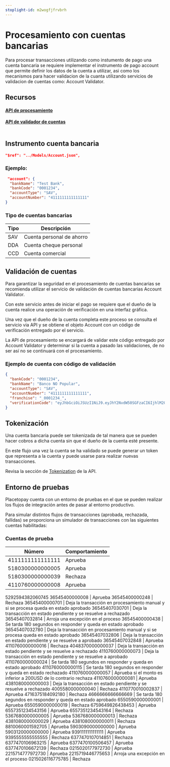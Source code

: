 ```yaml
---
stoplight-id: m2wogfjfrvbrh
---
```


# Procesamiento con cuentas bancarias

 Para procesar transacciones utilizando como instumento de pago una cuenta bancaria se requiere implementar el instrumento de pago account que permite definir los datos de la cuenta a utilizar, asi como los mecanismos para hacer validacion de la cuanta utilizando servicios de validacion de cuentas como: Account Validator.


## Recursos

#### [API de procesamiento](../reference/Gateway.v1.json)
#### [API de validador de cuentas]()

<pre>
</pre>

## Instrumento cuenta bancaria

```json jsonSchema
"$ref": "../Models/Account.json",
```

### Ejemplo:

```json
 "account": {
  "bankName": "Test Bank",
  "bankCode": "0001234",
  "accountType": "SAV",
  "accountNumber": "4111111111111111"
}
```

### Tipo de cuentas bancarias

Tipo | Descripción
---------|----------
 SAV | Cuenta personal de ahorro 
 DDA | Cuenta cheque personal 
 CCD | Cuenta comercial


##  Validación de cuentas 

Para garantizar la seguridad en el procesamiento de cuentas bancarias se recomienda utilizar el servicio de validación de cuentas bancarias Account Validator.

Con este servicio antes de iniciar el pago se requiere que el dueño de la cuenta realice una operación de verificación en una interfaz gráfica.

Una vez que el dueño de la cuenta completa este proceso se consulta el servicio via API y se obtiene el objeto Account con un código de verificación entregado por el servicio.

La API de procesamiento se encargará de validar este código entregado por Account Validator y determinar si la cuenta a pasado las validaciones, de no ser así no se continuará con el procesamiento.

### Ejemplo de cuenta con código de validación

```json
{
  "bankCode": "0001234",
  "bankName": "Banco NO Popular",
  "accountType": "SAV",
  "accountNumber": "4111111111111111",
  "franchise": "_0001234_",
  "verificationCode": "eyJhbGciOiJSUzI1NiJ9.eyJhY2NvdW50SGFzaCI6IjhlM2Q0NDg0ZjIwOTc2ODBmNDA4YzEyMmQ0ZjJiZTdiMDM3YTUzMzIzNmEwNTdmZjdjMzJhMDYwNjFkY2M5MTU0YmRmNGEyOTViNmE4MDUwMmE5N2RiYWFmZGU0YTE2ZmU1MDM0MTQzMTQ2MmFjY2I0N2I5MmIyN2I3MDM2YjQ4Iiwib25UZXN0IjpmYWxzZSwic2VydmljZSI6InBsYWlkIiwiZXhwIjoxNzEzNTYxMDE1fQ.FcEj-HRdf1V6Ypl8db5p7auI_6MTdMrGK34H2u3LeA0KBLzJHc86rFufRsdCqlRoCLc2TuKmxzWVin6QEMtqtxasoeMUqhXo81rhBtHEA0Flj_XNiAFhcP8IEn2dJV8-60oscvSfbVRBKN_5Lk3HqLWNqe0ECDJROWm9lXdYf2tZCukuMWPvVPc91Fg9kO2qHH1wrcc7G_JRdy09LQlAs_MS5_sLdEkFLsS5o5RxwNsknWUkUZuljMlz8Z8vd8GxKg7V5iaBh8r3djsQXJ_EFzk9XLv8P0Ca2MoQ9X1yEVa8HHEdRjlB9OKm7u7_1HyjqAKb_XwWYaRESHrAXC0opQ"
}
```

## Tokenización

Una cuenta bancaria puede ser tokenizada de tal manera que se pueden hacer cobros a dicha cuenta sin que el dueño de la cuenta esté presente.

En este flujo una vez la cuenta se ha validado se puede generar un token que representa a la cuenta y puede usarse para realizar nuevas transacciones.

Revisa la sección de  [Tokenization](../reference/Gateway.v1.json/paths/~1gateway~1tokenize/post) de la API.

## Entorno de pruebas

Placetopay cuenta con un entorno de pruebas en el que se pueden realizar los flujos de integración antes de pasar al entorno productivo.

Para simular distintos flujos de transacciones (aprobada, rechazada, fallidas) se proporciona un simulador de transacciones con las siguientes cuentas habilitadas:


### Cuentas de prueba

Número | Comportamiento
----------|---------
4111111111111111 | Aprueba
5180300000000005 | Aprueba
5180300000000039 | Rechaza
4110760000000008 | Aprueba
5292594382060745
36545400000008 | Aprueba
36545400000248 | Rechaza
36545400000701 | Deja la transacción en procesamiento manual y si se procesa queda en estado aprobado
36545407030701 | Deja la transacción en estado pendiente y se resuelve a rechazado
36545407032814 | Arroja una excepción en el proceso
36545400000438 | Se tarda 180 segundos en responder y queda en estado aprobado
36545407032780 | Deja la transacción en procesamiento manual y si se procesa queda en estado aprobado
36545407032806 | Deja la transacción en estado pendiente y se resuelve a aprobado
36545407032848 | Aprueba
4110760000000016 | Rechaza
4048370000000037 | Deja la transacción en estado pendiente y se resuelve a rechazado
4110760000000073 | Deja la transacción en estado pendiente y se resuelve a aprobado
4110760000000024 | Se tarda 180 segundos en responder y queda en estado aprobado
4110760000000115 | Se tarda 180 segundos en responder y queda en estado rechazado
4110760000000057 | Aprueba si el monto es inferior a 200USD de lo contrario rechaza
4110760000000081 | Aprueba
4381080000000003 | Deja la transacción en estado pendiente y se resuelve a rechazado
4005580000000040 | Rechaza
4110770010002837 | Aprueba
4716375184092180 | Rechaza
4666666666666669 | Se tarda 180 segundos en responder y queda en estado aprobado
6550590000000001 | Aprueba
6550590000000019 | Rechaza
6759649826438453 | Aprueba
6557351234543156 | Aprueba
6557351234543164 | Rechaza
5367680000000005 | Aprueba
5367680000000013 | Rechaza
4381080000000029 | Aprueba
4381080000000011 | Rechaza
8810060001592705 | Aprueba
5903090000000000 | Aprueba
5903120000000000 | Aprueba
9391111111111111 | Aprueba
9395555555555555 | Rechaza
6377470107014851 | Rechaza
6377470106963215 | Aprueba
6377470100506457 | Aprueba
6377470106672139 | Rechaza
0215020177972730 | Aprueba
2215714777972730 | Aprueba
2215719446775653 | Arroja una excepción en el proceso
0215026116775785 | Rechaza







